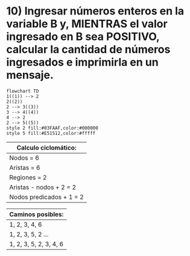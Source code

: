 # 10) Ingresar números enteros en la variable B y, MIENTRAS el valor ingresado en B sea POSITIVO, calcular la cantidad de números ingresados e imprimirla en un mensaje.
```mermaid
flowchart TD
1((1)) --> 2
2((2))
2 --> 3((3))
3 --> 4((4))
4 --> 2
2 --> 5((5))
style 2 fill:#03FAAF,color:#000000
style 5 fill:#E51512,color:#fffff
```

Calculo ciclomático: |
---------------------|
Nodos = 6 |
Aristas = 6 |
Regiones = 2 |
Aristas - nodos + 2 = 2 |
Nodos predicados + 1 = 2 |

Caminos posibles: |
------------------|
 1, 2, 3, 4, 6 |
 1, 2, 3, 5, 2 ... |
 1, 2, 3, 5, 2, 3, 4, 6 |
